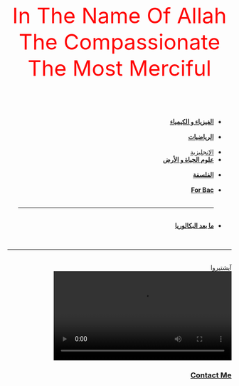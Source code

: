 <!DOCTYPE html>
<html lang="ar" dir="rtl">
 <head>
  <meta charset="utf-8">
  <title>Bac</title>
  <link rel="stylesheet" href="master0.css">
  <link rel="icon" href="favicon0.ico">

  </head>
  <body>
     <center><font size="7" color="red">In The Name Of Allah The Compassionate The Most Merciful</font></center><br><br><br><br>
     <ul>
       <li><strong><a href="1.html">الفيزياء و الكيمياء</a></strong></li><br>
       <li><strong><a href="2.html">الرياضيات</a></strong></li><br>
       <li><srong><a href="3.html">الإنجليزية</a></strong><br>
       <li><strong><a href="4.html">علوم الحياة و الأرض</a></strong></li><br>
       <li><strong><a href="5.html">الفلسفة</a></strong></li><br>
       <li><a href="for-bac"><strong>For Bac</strong></a></li><br>
       <hr class="hr"><br>
       <li><strong><a href="6.html">ما بعد البكالوريا</a></strong></li>
    </ul><br><hr class="hr"><br><font>آيشتيروا</font><br>
      <video controls src="vide.mp4" width="400px"></video>
      <a href="contact-me.html"><h3>Contact Me</h3></a>
  </body>
</html>

